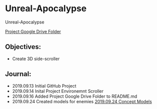 # Unreal-Apocalypse
Unreal-Apocalypse

[Project Google Drive Folder](https://drive.google.com/drive/u/0/folders/1w6pM1L604zhxUG9irwfhMYe4xvc6Sj1b)

## Objectives:
- Create 3D side-scroller

## Journal:
- 2019.09.13 Initial GitHub Project
- 2019.09.14 Inital Project Environemnt Scroller
- 2019.09.16 Added Project Google Drive Folder to README.md
- 2019.09.24 Created models for enemies [2019.09.24 Concept Models](https://www.youtube.com/watch?v=sOW_lIGwISk&list=PLlKRHW1yeEh35DqG6kNAuftlVTi8_iGYl&index=2&t=0s)
